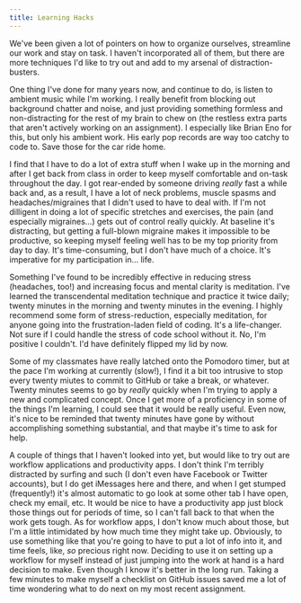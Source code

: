 ```yaml
---
title: Learning Hacks
---
```


We've been given a lot of pointers on how to organize ourselves, streamline our work and stay on task. I haven't incorporated all of them, but there are more techniques I'd like to try out and add to my arsenal of distraction-busters. 

One thing I've done for many years now, and continue to do, is listen to ambient music while I'm working. I really benefit from blocking out background chatter and noise, and just providing something formless and non-distracting for the rest of my brain to chew on (the restless extra parts that aren't actively working on an assignment). I especially like Brian Eno for this, but only his ambient work. His early pop records are way too catchy to code to. Save those for the car ride home. 

I find that I have to do a lot of extra stuff when I wake up in the morning and after I get back from class in order to keep myself comfortable and on-task throughout the day. I got rear-ended by someone driving <i>really</i> fast a while back and, as a result, I have a lot of neck problems, muscle spasms and headaches/migraines that I didn't used to have to deal with. If I'm not dilligent in doing a lot of specific stretches and exercises, the pain (and especially migraines...) gets out of control really quickly. At baseline it's distracting, but getting a full-blown migraine makes it impossible to be productive, so keeping myself feeling well has to be my top priority from day to day. It's time-consuming, but I don't have much of a choice. It's imperative for my participation in... life.

Something I've found to be incredibly effective in reducing stress (headaches, too!) and increasing focus and mental clarity is meditation. I've learned the transcendental meditation technique and practice it twice daily; twenty minutes in the morning and twenty minutes in the evening. I highly recommend some form of stress-reduction, especially meditation, for anyone going into the frustration-laden field of coding. It's a life-changer. Not sure if I could handle the stress of code school without it. No, I'm positive I couldn't. I'd have definitely flipped my lid by now.

Some of my classmates have really latched onto the Pomodoro timer, but at the pace I'm working at currently (slow!), I find it a bit too intrusive to stop every twenty miutes to commit to GitHub or take a break, or whatever. Twenty minutes seems to go by <i>really</i> quickly when I'm trying to apply a new and complicated concept. Once I get more of a proficiency in some of the things I'm learning, I could see that it would be really useful. Even now, it's nice to be reminded that twenty minutes have gone by without accomplishing something substantial, and that maybe it's time to ask for help.

A couple of things that I haven't looked into yet, but would like to try out are workflow applications and productivity apps. I don't think I'm terribly distracted by surfing and such (I don't even have Facebook or Twitter accounts), but I do get iMessages here and there, and when I get stumped (frequently!) it's almost automatic to go look at some other tab I have open, check my email, etc. It would be nice to have a productivity app just block those things out for periods of time, so I can't fall back to that when the work gets tough. As for workflow apps, I don't know much about those, but I'm a little intimidated by how much time they might take up. Obviously, to use something like that you're going to have to put a lot of info into it, and time feels, like, <i>so</i> precious right now. Deciding to use it on setting up a workflow for myself instead of just jumping into the work at hand is a hard decision to make. Even though I know it's better in the long run. Taking a few minutes to make myself a checklist on GitHub issues saved me a lot of time wondering what to do next on my most recent assignment.
